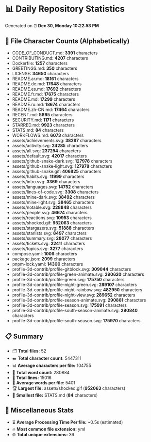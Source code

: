 # 📊 Daily Repository Statistics
Generated on ⏰ **Dec 30, Monday 10:22:53 PM**

## 📂 File Character Counts (Alphabetically)
- CODE_OF_CONDUCT.md: **3391** characters
- CONTRIBUTING.md: **4207** characters
- Dockerfile: **1257** characters
- GREETINGS.md: **350** characters
- LICENSE: **34650** characters
- README.ar.md: **18161** characters
- README.de.md: **17648** characters
- README.es.md: **17692** characters
- README.fr.md: **17675** characters
- README.md: **17299** characters
- README.ru.md: **18674** characters
- README.zh-CN.md: **17464** characters
- RECENT.md: **5695** characters
- SECURITY.md: **1171** characters
- STARRED.md: **9923** characters
- STATS.md: **84** characters
- WORKFLOWS.md: **6073** characters
- assets/achievements.svg: **38297** characters
- assets/activity.svg: **24285** characters
- assets/all.svg: **237254** characters
- assets/default.svg: **42017** characters
- assets/github-snake-dark.svg: **127978** characters
- assets/github-snake-light.svg: **127978** characters
- assets/github-snake.gif: **406825** characters
- assets/habits.svg: **11999** characters
- assets/intro.svg: **3369** characters
- assets/languages.svg: **14752** characters
- assets/lines-of-code.svg: **3308** characters
- assets/mine-dark.svg: **38492** characters
- assets/mine-light.svg: **38465** characters
- assets/notable.svg: **228848** characters
- assets/people.svg: **46674** characters
- assets/reactions.svg: **10953** characters
- assets/shocked.gif: **952063** characters
- assets/stargazers.svg: **51888** characters
- assets/starlists.svg: **8497** characters
- assets/summary.svg: **28077** characters
- assets/tickets.svg: **22411** characters
- assets/topics.svg: **3277** characters
- compose.yaml: **1006** characters
- package.json: **2099** characters
- pnpm-lock.yaml: **14300** characters
- profile-3d-contrib/profile-gitblock.svg: **309044** characters
- profile-3d-contrib/profile-green-animate.svg: **290620** characters
- profile-3d-contrib/profile-green.svg: **175750** characters
- profile-3d-contrib/profile-night-green.svg: **289107** characters
- profile-3d-contrib/profile-night-rainbow.svg: **482950** characters
- profile-3d-contrib/profile-night-view.svg: **289652** characters
- profile-3d-contrib/profile-season-animate.svg: **290861** characters
- profile-3d-contrib/profile-season.svg: **175991** characters
- profile-3d-contrib/profile-south-season-animate.svg: **290840** characters
- profile-3d-contrib/profile-south-season.svg: **175970** characters

## 📋 Summary
- 🗂️ **Total files:** 52
- ✒️ **Total character count:** 5447311
- 📊 **Average characters per file:** 104755
- 📝 **Total word count:** 280884
- 🧾 **Total lines:** 15016
- 📐 **Average words per file:** 5401
- 🏆 **Largest file:** assets/shocked.gif (**952063** characters)
- 🥉 **Smallest file:** STATS.md (**84** characters)

## 🌟 Miscellaneous Stats
- ⌛ **Average Processing Time Per file:** ~0.5s (estimated)
- 🔥 **Most common file extension:** yml
- 🌐 **Total unique extensions:** 36
